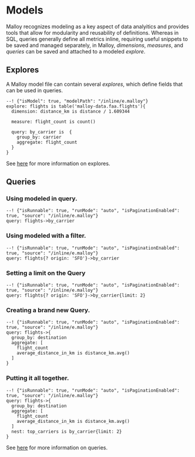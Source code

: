# Models

Malloy recognizes modeling as a key aspect of data analyitics and
provides tools that allow for modularity and reusability of definitions.
Whereas in SQL, queries generally define all metrics inline,
requiring useful snippets to be saved and managed separately, in Malloy,
_dimensions_, _measures_, and _queries_ can be saved and attached to a
modeled _explore_.

## Explores

A Malloy model file can contain several _explores_, which define fields that can be
used in queries.

```malloy
--! {"isModel": true, "modelPath": "/inline/e.malloy"}
explore: flights is table('malloy-data.faa.flights'){
  dimension: distance_km is distance / 1.609344

  measure: flight_count is count()

  query: by_carrier is  {
    group_by: carrier
    aggregate: flight_count
  }
}
```
See [here](explore.md) for more information on explores.

## Queries

### Using modeled in query.
```malloy
--! {"isRunnable": true, "runMode": "auto", "isPaginationEnabled": true, "source": "/inline/e.malloy"}
query: flights->by_carrier
```

### Using modeled with a filter.
```malloy
--! {"isRunnable": true, "runMode": "auto", "isPaginationEnabled": true, "source": "/inline/e.malloy"}
query: flights{? origin: 'SFO'}->by_carrier
```
### Setting a limit on the Query
```malloy
--! {"isRunnable": true, "runMode": "auto", "isPaginationEnabled": true, "source": "/inline/e.malloy"}
query: flights{? origin: 'SFO'}->by_carrier{limit: 2}
```


### Creating a brand new Query.
```malloy
--! {"isRunnable": true, "runMode": "auto", "isPaginationEnabled": true, "source": "/inline/e.malloy"}
query: flights->{
  group_by: destination
  aggregate: [
    flight_count
    average_distance_in_km is distance_km.avg()
  ]
}
```

### Putting it all together.
```malloy
--! {"isRunnable": true, "runMode": "auto", "isPaginationEnabled": true, "source": "/inline/e.malloy"}
query: flights->{
  group_by: destination
  aggregate: [
    flight_count
    average_distance_in_km is distance_km.avg()
  ]
  nest: top_carriers is by_carrier{limit: 2}
}
```
See [here](query.md) for more information on queries.